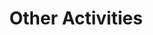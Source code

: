 ---
title: "Other Activities"
permalink: /_pages/other-activities/
layout: home
author_profile: true
---